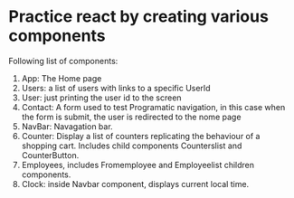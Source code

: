 # Practice react by creating various components

Following list of components:

1. App: The Home page
2. Users: a list of users with links to a specific UserId
3. User: just printing the user id to the screen
4. Contact: A form used to test Programatic navigation, in this case when the form is submit, the user is redirected to the nome page
5. NavBar: Navagation bar.
6. Counter: Display a list of counters replicating the behaviour of a shopping cart. Includes child components Counterslist and CounterButton.
7. Employees, includes Fromemployee and Employeelist children components.
8. Clock: inside Navbar component, displays current local time.

